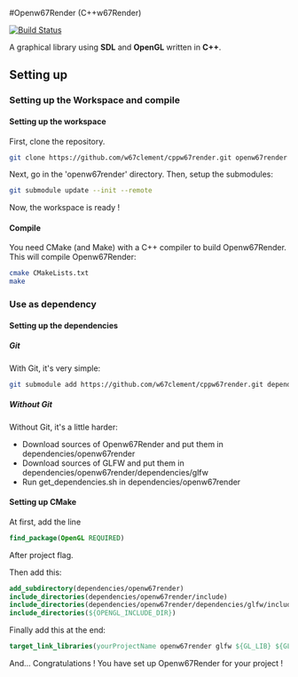 #Openw67Render (C++w67Render)

[![Build Status](https://travis-ci.org/w67clement/cppw67render.svg?branch=master)](https://travis-ci.org/w67clement/cppw67render)

A graphical library using **SDL** and **OpenGL** written in **C++**.

## Setting up

### Setting up the Workspace and compile

#### Setting up the workspace

First, clone the repository.
```bash
git clone https://github.com/w67clement/cppw67render.git openw67render
```
Next, go in the 'openw67render' directory.
Then, setup the submodules:
```bash
git submodule update --init --remote
```
Now, the workspace is ready !

#### Compile

You need CMake (and Make) with a C++ compiler to build Openw67Render.
This will compile Openw67Render:
```bash
cmake CMakeLists.txt
make
```

### Use as dependency

#### Setting up the dependencies

##### Git

With Git, it's very simple:
```bash
git submodule add https://github.com/w67clement/cppw67render.git dependencies/openw67render
```

##### Without Git

Without Git, it's a little harder:

- Download sources of Openw67Render and put them in dependencies/openw67render
- Download sources of GLFW and put them in dependencies/openw67render/dependencies/glfw
- Run get_dependencies.sh in dependencies/openw67render

#### Setting up CMake

At first, add the line
```cmake
find_package(OpenGL REQUIRED)
```
After project flag.

Then add this:

```cmake
add_subdirectory(dependencies/openw67render)
include_directories(dependencies/openw67render/include)
include_directories(dependencies/openw67render/dependencies/glfw/include)
include_directories(${OPENGL_INCLUDE_DIR})
```

Finally add this at the end:
```cmake
target_link_libraries(yourProjectName openw67render glfw ${GL_LIB} ${GLFW_LIBRARIES} ${OPENGL_gl_LIBRARY})
```

And... Congratulations ! You have set up Openw67Render for your project !